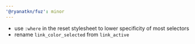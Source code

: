 ```yaml
---
'@ryanatkn/fuz': minor
---
```


- use `:where` in the reset stylesheet to lower specificity of most selectors
- rename `link_color_selected` from `link_active`

